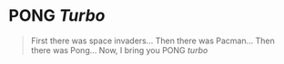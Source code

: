 PONG _Turbo_
===

> First there was space invaders...
> Then there was Pacman...
> Then there was Pong...
> Now, I bring you PONG _turbo_
